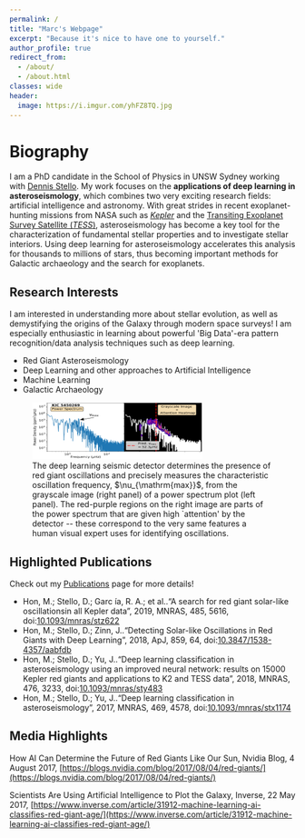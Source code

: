 ```yaml
---
permalink: /
title: "Marc's Webpage"
excerpt: "Because it's nice to have one to yourself."
author_profile: true
redirect_from: 
  - /about/
  - /about.html
classes: wide
header:
  image: https://i.imgur.com/yhFZ8TQ.jpg
---
```



Biography
======
I am a PhD candidate in the School of Physics in UNSW Sydney working with [Dennis Stello](https://research.unsw.edu.au/people/associate-professor-dennis-stello). My work focuses on the **applications of deep learning in asteroseismology**, which combines two very exciting research fields: artificial intelligence and astronomy. With great strides in recent exoplanet-hunting missions from NASA such as [_Kepler_](https://www.nasa.gov/mission_pages/kepler/main/index.html) and the [Transiting Exoplanet Survey Satellite (_TESS_)](https://www.nasa.gov/tess-transiting-exoplanet-survey-satellite), asteroseismology has become a key tool for the characterization of fundamental stellar properties and to investigate stellar interiors. Using deep learning for asteroseismology accelerates this analysis for thousands to millions of stars, thus becoming important methods for Galactic archaeology and the search for exoplanets. 


Research Interests
------
I am interested in understanding more about stellar evolution, as well as demystifying the origins of the Galaxy through modern space surveys! I am especially enthusiastic in learning about powerful 'Big Data'-era pattern recognition/data analysis techniques such as deep learning.

* Red Giant Asteroseismology
* Deep Learning and other approaches to Artificial Intelligence
* Machine Learning
* Galactic Archaeology

<figure>
  <img src="/images/AI-Heatmap_Single_LargerFont.png" alt="AI Heatmap" width="300" height="100">
  <figcaption>The deep learning seismic detector determines the presence of red giant oscillations and precisely measures the characteristic oscillation frequency, $\nu_{\mathrm{max}}$, from the grayscale image (right panel) of a power spectrum plot (left panel). The red-purple regions on the right image are parts of the power spectrum that are given high `attention' by the detector -- these correspond to the very same features a human visual expert uses for identifying oscillations.</figcaption>
</figure>

Highlighted Publications
------
Check out my [Publications](https://mtyhon.github.io/publications/) page for more details!

* Hon, M.; Stello, D.; Garc ́ıa, R. A.; et al..“A search for red giant solar-like oscillationsin all Kepler data”, 2019, MNRAS, 485, 5616, doi:[10.1093/mnras/stz622](https://doi.org/10.1093/mnras/stz622)
* Hon, M.; Stello, D.; Zinn, J..“Detecting Solar-like Oscillations in Red Giants with Deep Learning”, 2018, ApJ, 859, 64, doi:[10.3847/1538-4357/aabfdb](https://doi.org/10.3847/1538-4357/aabfdb)
* Hon, M.; Stello, D.; Yu, J..“Deep learning classification in asteroseismology using an improved neural network: results on 15000 Kepler red giants and applications to K2 and TESS data”, 2018, MNRAS, 476, 3233, doi:[10.1093/mnras/sty483](10.1093/mnras/sty483)
* Hon, M.; Stello, D.; Yu, J..“Deep learning classification in asteroseismology”, 2017, MNRAS, 469, 4578, doi:[10.1093/mnras/stx1174](10.1093/mnras/stx1174)

Media Highlights
------
How AI Can Determine the Future of Red Giants Like Our Sun, Nvidia Blog, 4 August 2017, [https://blogs.nvidia.com/blog/2017/08/04/red-giants/](https://blogs.nvidia.com/blog/2017/08/04/red-giants/)

Scientists Are Using Artificial Intelligence to Plot the Galaxy, Inverse, 22 May 2017, [https://www.inverse.com/article/31912-machine-learning-ai-classifies-red-giant-age/](https://www.inverse.com/article/31912-machine-learning-ai-classifies-red-giant-age/)


